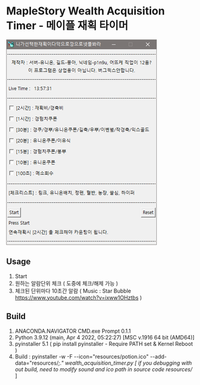 # MapleStory Wealth Acquisition Timer - 메이플 재획 타이머

![img](./interface.png)

## Usage
1. Start   
2. 원하는 알람단위 체크 ( 도중에 체크/해제 가능 )
3. 체크된 단위마다 10초간 알람 ( Music : Star Bubble https://www.youtube.com/watch?v=ixww1OHztbs )

## Build
1. ANACONDA.NAVIGATOR CMD.exe Prompt 0.1.1
2. Python 3.9.12 (main, Apr  4 2022, 05:22:27) [MSC v.1916 64 bit (AMD64)]
3. pyinstaller 5.1 ( pip install pyinstaller - Require PATH set & Kernel Reboot )
4. Build : pyinstaller -w -F --icon="resources/potion.ico" --add-data="resources/*;." wealth_acquisition_timer.py
[ if you debugging with out build, need to modify sound and ico path in source code resources/* ] 
